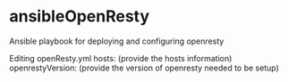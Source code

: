 # ansibleOpenResty
Ansible playbook for deploying and configuring openresty


Editing openResty.yml
    hosts: (provide the hosts information)
    openrestyVersion: (provide the version of openresty needed to be setup)

